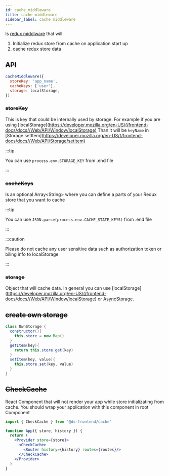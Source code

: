 ```yaml
---
id: cache_middleware
title: cache middleware
sidebar_label: cache middleware
---
```


Is [redux middlware](https://redux.js.org/advanced/middleware) that will:

1. Initialize redux store from cache on application start up 
2. cache redux store data


## ~~API~~

```javascript
cacheMiddleware({
  storeKey: 'app_name',
  cacheKeys: ['user'],
  storage: localStorage,
})
```

### ~~storeKey~~
This is key that could be internally used by storage. 
For example if you are using [localStorage](https://developer.mozilla.org/en-US/(/frontend-docs/docs//Web/API/Window/localStorage)
Than it will be `keyName` in [Storage.setItem](https://developer.mozilla.org/en-US/(/frontend-docs/docs//Web/API/Storage/setItem)

:::tip

You can use `process.env.STORAGE_KEY` from .end file

:::

### ~~cacheKeys~~

Is an optional Array<String\> where you can define a parts of your Redux store that you want to cache

:::tip

You can use `JSON.parse(process.env.CACHE_STATE_KEYS)` from .end file

:::

:::caution

Please do not cache any user sensitive data such as authorization token or biling info to localStorage

:::

### ~~storage~~

Object that will cache data. In general you can use [localStorage](https://developer.mozilla.org/en-US/(/frontend-docs/docs//Web/API/Window/localStorage) or [AsyncStorage](https://github.com/react-native-community/async-storage).

## ~~create own storage~~

```java
class OwnStorage {
  constructor(){
    this.store = new Map()
  }
  getItem(key){
    return this.store.get(key)
  }
  setItem(key, value){
    this.store.set(key, value)
  }
}
```

## ~~CheckCache~~

React Component that will not render your app while store initializating from cache.  You should wrap your application with this component in root Component

```jsx
import { CheckCache } from '@ds-frontend/cache'

function App({ store, history }) {
  return (
    <Provider store={store}>
      <CheckCache>
        <Router history={history} routes={routes}/>
      </CheckCache>
    </Provider>
  )
}
```
